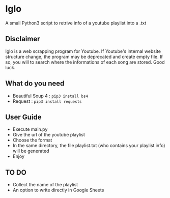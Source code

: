 # Iglo
A small Python3 script to retrive info of a youtube playlist into a .txt
## Disclaimer
Iglo is a web scrapping program for Youtube. If Youtube's internal website structure change, the program may be deprecated and create empty file. If so, you will to search where the informations of each song are stored. Good luck.
## What do you need
* Beautiful Soup 4 : `pip3 install bs4`
* Request : `pip3 install requests`
## User Guide
* Execute main.py
* Give the url of the youtube playlist
* Choose the format
* In the same directory, the file playlist.txt (who contains your playlist info) will be generated
* Enjoy
## TO DO
* Collect the name of the playlist
* An option to write directly in Google Sheets
